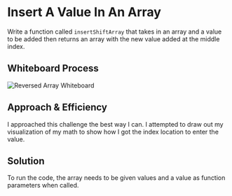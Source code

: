 # Insert A Value In An Array

Write a function called `insertShiftArray` that takes in an array and a value to be added then returns an array with the new value added at the middle index.

## Whiteboard Process

![Reversed Array Whiteboard](/401-cc02/401-CodeChallenge02.png)

## Approach & Efficiency

I approached this challenge the best way I can. I attempted to draw out my visualization of my math to show how I got the index location to enter the value.

## Solution

To run the code, the array needs to be given values and a value as function parameters when called.
